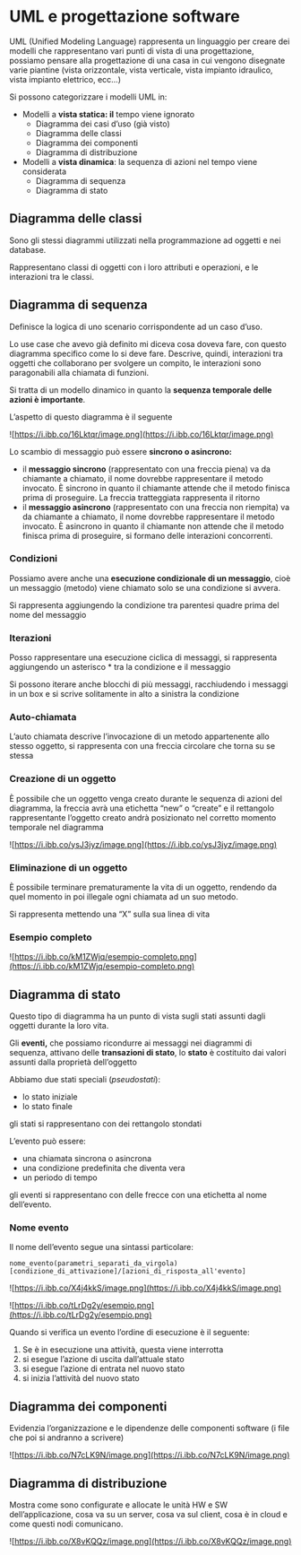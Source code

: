 ﻿# UML e progettazione software

UML (Unified Modeling Language) rappresenta un linguaggio per creare dei modelli che rappresentano vari punti di vista di una progettazione, possiamo pensare alla progettazione di una casa in cui vengono disegnate varie piantine (vista orizzontale, vista verticale, vista impianto idraulico, vista impianto elettrico, ecc…)

Si possono categorizzare i modelli UML in:

- Modelli a **vista statica: il** tempo viene ignorato
    - Diagramma dei casi d’uso (già visto)
    - Diagramma delle classi
    - Diagramma dei componenti
    - Diagramma di distribuzione
- Modelli a **vista dinamica**: la sequenza di azioni nel tempo viene considerata
    - Diagramma di sequenza
    - Diagramma di stato

## Diagramma delle classi

Sono gli stessi diagrammi utilizzati nella programmazione ad oggetti e nei database.

Rappresentano classi di oggetti con i loro attributi e operazioni, e le interazioni tra le classi.

## Diagramma di sequenza

Definisce la logica di uno scenario corrispondente ad un caso d’uso.

Lo use case che avevo già definito mi diceva cosa doveva fare, con questo diagramma specifico come lo si deve fare. Descrive, quindi, interazioni tra oggetti che collaborano per svolgere un compito, le interazioni sono paragonabili alla chiamata di funzioni.

Si tratta di un modello dinamico in quanto la **sequenza temporale delle azioni è importante**.

L’aspetto di questo diagramma è il seguente

![https://i.ibb.co/16Lktqr/image.png](https://i.ibb.co/16Lktqr/image.png)

Lo scambio di messaggio può essere **sincrono o asincrono:**

- il **messaggio sincrono** (rappresentato con una freccia piena) va da chiamante a chiamato, il nome dovrebbe rappresentare il metodo invocato. È sincrono in quanto il chiamante attende che il metodo finisca prima di proseguire. La freccia tratteggiata rappresenta il ritorno
- il **messaggio asincrono** (rappresentato con una freccia non riempita) va da chiamante a chiamato, il nome dovrebbe rappresentare il metodo invocato. È asincrono in quanto il chiamante non attende che il metodo finisca prima di proseguire, si formano delle interazioni concorrenti.

### Condizioni

Possiamo avere anche una **esecuzione condizionale di un messaggio**, cioè un messaggio (metodo) viene chiamato solo se una condizione si avvera.

Si rappresenta aggiungendo la condizione tra parentesi quadre prima del nome del messaggio

### Iterazioni

Posso rappresentare una esecuzione ciclica di messaggi, si rappresenta aggiungendo un asterisco * tra la condizione e il messaggio

Si possono iterare anche blocchi di più messaggi, racchiudendo i messaggi in un box e si scrive solitamente in alto a sinistra la condizione

### Auto-chiamata

L’auto chiamata descrive l’invocazione di un metodo appartenente allo stesso oggetto, si rappresenta con una freccia circolare che torna su se stessa

### Creazione di un oggetto

È possibile che un oggetto venga creato durante le sequenza di azioni del diagramma, la freccia avrà una etichetta “new” o “create” e il rettangolo rappresentante l’oggetto creato andrà posizionato nel corretto momento temporale nel diagramma

![https://i.ibb.co/ysJ3jyz/image.png](https://i.ibb.co/ysJ3jyz/image.png)

### Eliminazione di un oggetto

È possibile terminare prematuramente la vita di un oggetto, rendendo da quel momento in poi illegale ogni chiamata ad un suo metodo.

Si rappresenta mettendo una “X” sulla sua linea di vita

### Esempio completo

![https://i.ibb.co/kM1ZWjq/esempio-completo.png](https://i.ibb.co/kM1ZWjq/esempio-completo.png)

## Diagramma di stato

Questo tipo di diagramma ha un punto di vista sugli stati assunti dagli oggetti durante la loro vita.

Gli **eventi,** che possiamo ricondurre ai messaggi nei diagrammi di sequenza, attivano delle **transazioni di stato**, lo **stato** è costituito dai valori assunti dalla proprietà dell’oggetto

Abbiamo due stati speciali (*pseudostati*):

- lo stato iniziale
- lo stato finale

gli stati si rappresentano con dei rettangolo stondati

L’evento può essere:

- una chiamata sincrona o asincrona
- una condizione predefinita che diventa vera
- un periodo di tempo

gli eventi si rappresentano con delle frecce con una etichetta al nome dell’evento.

### Nome evento

Il nome dell’evento segue una sintassi particolare:

`nome_evento(parametri_separati_da_virgola)[condizione_di_attivazione]/[azioni_di_risposta_all'evento]`

![https://i.ibb.co/X4j4kkS/image.png](https://i.ibb.co/X4j4kkS/image.png)

![https://i.ibb.co/tLrDg2y/esempio.png](https://i.ibb.co/tLrDg2y/esempio.png)

Quando si verifica un evento l’ordine di esecuzione è il seguente:

1. Se è in esecuzione una attività, questa viene interrotta
2. si esegue l’azione di uscita dall’attuale stato
3. si esegue l’azione di entrata nel nuovo stato
4. si inizia l’attività del nuovo stato

## Diagramma dei componenti

Evidenzia l’organizzazione e le dipendenze delle componenti software (i file che poi si andranno a scrivere)

![https://i.ibb.co/N7cLK9N/image.png](https://i.ibb.co/N7cLK9N/image.png)

## Diagramma di distribuzione

Mostra come sono configurate e allocate le unità HW e SW dell’applicazione, cosa va su un server, cosa va sul client, cosa è in cloud e come questi nodi comunicano.

![https://i.ibb.co/X8vKQQz/image.png](https://i.ibb.co/X8vKQQz/image.png)
